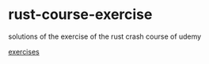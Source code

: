 # rust-course-exercise
solutions of the exercise of the rust crash course of udemy

[exercises](https://github.com/CleanCut/ultimate_rust_crash_course/tree/master/exercise)
